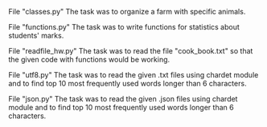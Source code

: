 File "classes.py"
The task was to organize a farm with specific animals.

File "functions.py"
The task was to write functions for statistics about students' marks.

File "readfile_hw.py"
The task was to read the file "cook_book.txt" so that the given code with functions would be working.

File "utf8.py"
The task was to read the given .txt files using chardet module and to find top 10 most frequently used words longer than 6 characters.

File "json.py"
The task was to read the given .json files using chardet module and to find top 10 most frequently used words longer than 6 characters.